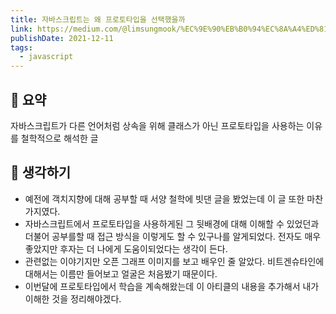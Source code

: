 ```yaml
---
title: 자바스크립트는 왜 프로토타입을 선택했을까
link: https://medium.com/@limsungmook/%EC%9E%90%EB%B0%94%EC%8A%A4%ED%81%AC%EB%A6%BD%ED%8A%B8%EB%8A%94-%EC%99%9C-%ED%94%84%EB%A1%9C%ED%86%A0%ED%83%80%EC%9E%85%EC%9D%84-%EC%84%A0%ED%83%9D%ED%96%88%EC%9D%84%EA%B9%8C-997f985adb42
publishDate: 2021-12-11
tags:
  - javascript
---
```


## 📝 요약

자바스크립트가 다른 언어처럼 상속을 위해 클래스가 아닌 프로토타입을 사용하는 이유를 철학적으로 해석한 글

## 🤔 생각하기

- 예전에 객치지향에 대해 공부할 때 서양 철학에 빗댄 글을 봤었는데 이 글 또한 마찬가지였다.
- 자바스크립트에서 프로토타입을 사용하게된 그 뒷배경에 대해 이해할 수 있었던과 더불어 공부를할 때 접근 방식을 이렇게도 할 수 있구나를 알게되었다. 전자도 매우 좋았지만 후자는 더 나에게 도움이되었다는 생각이 든다.
- 관련없는 이야기지만 오픈 그래프 이미지를 보고 배우인 줄 알았다. 비트겐슈타인에 대해서는 이름만 들어보고 얼굴은 처음봤기 때문이다.
- 이번달에 프로토타입에서 학습을 계속해왔는데 이 아티클의 내용을 추가해서 내가 이해한 것을 정리해야겠다.
